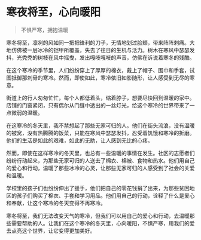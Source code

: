 # 寒夜将至，心向暖阳
> 不惧严寒，拥抱温暖

寒冬将至，凛冽的风如同一把把锋利的刀子，无情地划过脸颊，带来阵阵刺痛。大地仿佛被一层冰冷的铠甲所覆盖，失去了往日的生机与活力。树木在寒风中瑟瑟发抖，光秃秃的树枝在风中摇曳，发出嘎吱嘎吱的声音，仿佛在诉说着寒冬的残酷。

在这个寒冷的季节里，人们纷纷穿上了厚厚的棉衣，戴上了帽子、围巾和手套，试图抵御那刺骨的寒冷。然而，即使如此，寒冷依旧如影随形，让人感受到无尽的寒意。

街道上的行人匆匆忙忙，每个人都低着头，缩着脖子，想要尽快回到温暖的家中。店铺的门窗紧闭，只有偶尔从门缝中透出的一丝灯光，给这个寒冷的世界带来了一点微弱的温暖。

在这寒冷的冬天里，我不禁想起了那些无家可归的人。他们在街头流浪，没有温暖的被窝，没有热腾腾的饭菜，只能在寒风中瑟瑟发抖，忍受着饥饿和寒冷的折磨。他们的生活是如此的艰难，如此的无助，让人感到无比的心疼。

然而，即使在这样寒冷的冬天里，也总有一些温暖的事情在发生。社区的志愿者们纷纷行动起来，为那些无家可归的人送去了棉衣、棉被、食物和热水。他们用自己的爱心和行动，温暖了那些冰冷的心灵，让那些无家可归的人感受到了社会的关爱和温暖。

学校里的孩子们也纷纷伸出了援手，他们把自己的零花钱捐了出来，为那些贫困地区的孩子们购买了棉衣、手套和学习用品。他们用自己的行动，诠释了什么是爱心和奉献，让这个寒冷的冬天变得不再寒冷。

寒冬将至，我们无法改变天气的寒冷，但我们可以用自己的爱心和行动，去温暖那些需要帮助的人。让我们在这个寒冷的冬天里，心向暖阳，不惧严寒，用我们的爱去点亮这个世界，让它变得更加美好。